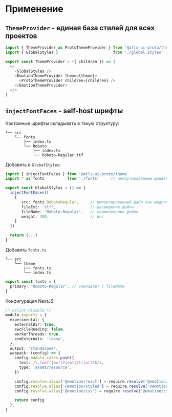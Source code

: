# Применение

## `ThemeProvider` - единая база стилей для всех проектов

```typescript jsx
import { ThemeProvider as ProtoThemeProvider } from '@atls-ui-proto/theme'
import { GlobalStyles }                        from './global.styles' // локальные стили под проект

export const ThemeProvider = ({ children }) => (
  <>
    <GlobalStyles />
    <EmotionThemeProvider theme={theme}>
      <ProtoThemeProvider children={children} />
    </EmotionThemeProvider>
  </>
)
```

## `injectFontFaces` - self-host шрифты

Кастомные шрифты складывать в такую структуру:

```
└── src
    └── fonts
        ├── index.ts
        └── Roboto
            ├── index.ts
            └── Roboto-Regular.ttf
```

Добавить в `GlobalStyles`:

```typescript jsx
import { injectFontFaces } from '@atls-ui-proto/theme'
import * as fonts          from './fonts'     // импортированные шрифты

export const GlobalStyles = () => {
  injectFontFaces([
    {
       src: fonts.RobotoRegular,     // импортированный файл как модуль
       fileExt: 'ttf',               // расширение файла
       fileName: 'Roboto-Regular',   // наименование файла
       weight: 400,                  // вес
    }
  ])

  return (...)
}
```

Добавить `fonts.ts`

```
└── src
    └── theme
        ├── fonts.ts
        └── index.ts
```

```typescript
export const fonts = {
  primary: 'Roboto-Regular', // совпадает с fileName
}
```

Конфигурация NextJS:

```typescript
/* eslint-disable */
module.exports = {
  experimental: {
    externalDir: true,
    swcFileReading: false,
    workerThreads: true,
    esmExternals: 'loose',
  },
  output: 'standalone',
  webpack: (config) => {
    config.module.rules.push({
      test: /\.(woff|woff2|eot|ttf|otf)$/i,
      type: 'asset/resource',
    })

    config.resolve.alias['@emotion/react'] = require.resolve('@emotion/react')
    config.resolve.alias['@emotion/styled'] = require.resolve('@emotion/styled')
    config.resolve.alias['@emotion/css'] = require.resolve('@emotion/css')

    return config
  },
}
```
